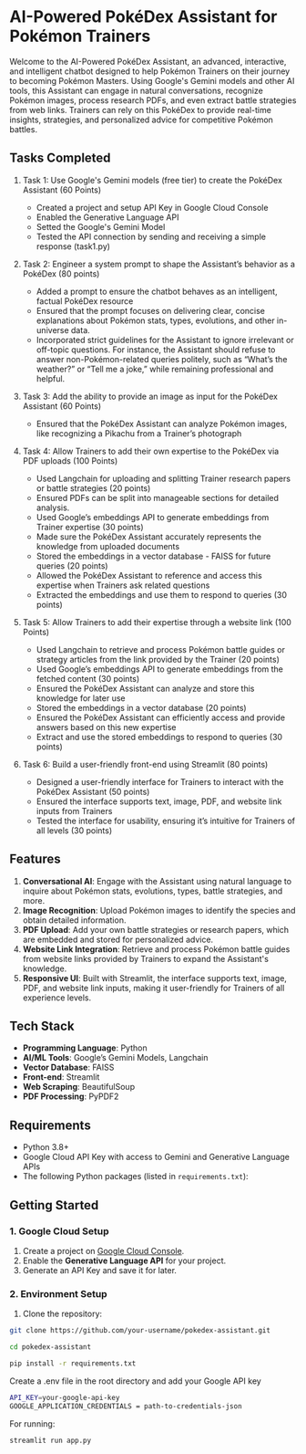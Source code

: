 # AI-Powered PokéDex Assistant for Pokémon Trainers

Welcome to the AI-Powered PokéDex Assistant, an advanced, interactive, and intelligent chatbot designed to help Pokémon Trainers on their journey to becoming Pokémon Masters. Using Google's Gemini models and other AI tools, this Assistant can engage in natural conversations, recognize Pokémon images, process research PDFs, and even extract battle strategies from web links. Trainers can rely on this PokéDex to provide real-time insights, strategies, and personalized advice for competitive Pokémon battles.

## Tasks Completed

1. Task 1: Use Google's Gemini models (free tier) to create the PokéDex Assistant (60 Points) 
    - Created a project and setup API Key in Google Cloud Console
    - Enabled the Generative Language API
    - Setted the Google's Gemini Model 
    - Tested the API connection by sending and receiving a simple response (task1.py)

2. Task 2: Engineer a system prompt to shape the Assistant’s behavior as a PokéDex (80 points)
    - Added a prompt to ensure the chatbot behaves as an intelligent, factual PokéDex resource
    - Ensured that the prompt focuses on delivering clear, concise explanations about Pokémon stats, types, evolutions, and other in-universe data.
    - Incorporated strict guidelines for the Assistant to ignore irrelevant or off-topic questions. For instance, the Assistant should refuse to answer non-Pokémon-related queries politely, such as “What’s the weather?” or “Tell me a joke,” while remaining professional and helpful.

3. Task 3: Add the ability to provide an image as input for the PokéDex Assistant (60 Points)
    - Ensured that the PokéDex Assistant can analyze Pokémon images, like recognizing a Pikachu from a Trainer’s photograph

4. Task 4: Allow Trainers to add their own expertise to the PokéDex via PDF uploads (100 Points)
    - Used Langchain for uploading and splitting Trainer research papers or battle strategies (20 points) 
    - Ensured PDFs can be split into manageable sections for detailed analysis.
    - Used Google’s embeddings API to generate embeddings from Trainer expertise (30 points) 
    - Made sure the PokéDex Assistant accurately represents the knowledge from uploaded documents
    - Stored the embeddings in a vector database - FAISS for future queries (20 points) 
    - Allowed the PokéDex Assistant to reference and access this expertise when Trainers ask related questions
    - Extracted the embeddings and use them to respond to queries (30 points)

5. Task 5: Allow Trainers to add their expertise through a website link (100 Points)
    - Used Langchain to retrieve and process Pokémon battle guides or strategy articles from the link provided by the Trainer (20 points)
    - Used Google’s embeddings API to generate embeddings from the fetched content (30 points) 
    - Ensured the PokéDex Assistant can analyze and store this knowledge for later use
    - Stored the embeddings in a vector database (20 points) 
    - Ensured the PokéDex Assistant can efficiently access and provide answers based on this new expertise
    - Extract and use the stored embeddings to respond to queries (30 points)

6. Task 6: Build a user-friendly front-end using Streamlit (80 points)
    - Designed a user-friendly interface for Trainers to interact with the PokéDex Assistant (50 points) 
    - Ensured the interface supports text, image, PDF, and website link inputs from Trainers
    - Tested the interface for usability, ensuring it’s intuitive for Trainers of all levels (30 points)
    
## Features

1. **Conversational AI**: Engage with the Assistant using natural language to inquire about Pokémon stats, evolutions, types, battle strategies, and more.
2. **Image Recognition**: Upload Pokémon images to identify the species and obtain detailed information.
3. **PDF Upload**: Add your own battle strategies or research papers, which are embedded and stored for personalized advice.
4. **Website Link Integration**: Retrieve and process Pokémon battle guides from website links provided by Trainers to expand the Assistant's knowledge.
5. **Responsive UI**: Built with Streamlit, the interface supports text, image, PDF, and website link inputs, making it user-friendly for Trainers of all experience levels.

## Tech Stack

- **Programming Language**: Python
- **AI/ML Tools**: Google’s Gemini Models, Langchain
- **Vector Database**: FAISS
- **Front-end**: Streamlit
- **Web Scraping**: BeautifulSoup
- **PDF Processing**: PyPDF2

## Requirements

- Python 3.8+
- Google Cloud API Key with access to Gemini and Generative Language APIs
- The following Python packages (listed in `requirements.txt`):


## Getting Started

### 1. Google Cloud Setup

1. Create a project on [Google Cloud Console](https://console.cloud.google.com/).
2. Enable the **Generative Language API** for your project.
3. Generate an API Key and save it for later.

### 2. Environment Setup

1. Clone the repository:
 ```bash
git clone https://github.com/your-username/pokedex-assistant.git

cd pokedex-assistant

pip install -r requirements.txt

```

Create a .env file in the root directory and add your Google API key
```bash
API_KEY=your-google-api-key
GOOGLE_APPLICATION_CREDENTIALS = path-to-credentials-json
```

For running: 
```bash
streamlit run app.py
```